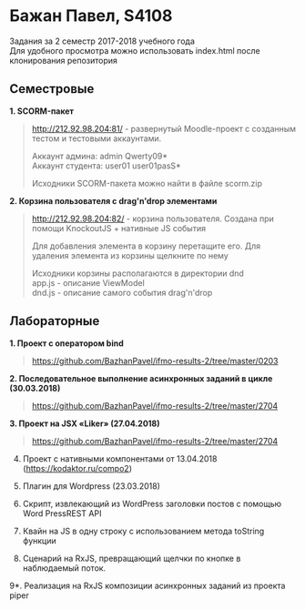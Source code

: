 # Бажан Павел, S4108

Задания за 2 семестр 2017-2018 учебного года    
Для удобного просмотра можно использовать index.html после клонирования 
репозитория

## Семестровые 

**1. SCORM-пакет** 

> http://212.92.98.204:81/ - развернутый Moodle-проект с созданным 
> тестом и тестовыми аккаунтами.
> 
> Аккаунт админа: admin Qwerty09*  
> Аккаунт студента: user01 user01pasS*
> 
> Исходники SCORM-пакета можно найти в файле scorm.zip

**2. Корзина пользователя с drag'n'drop элементами**

> http://212.92.98.204:82/ - корзина пользователя. Создана при помощи 
KnockoutJS + нативные JS события
> 
> Для добавления элемента в корзину перетащите его. Для удаления 
элемента из корзины щелкните по нему
> 
> Исходники корзины располагаются в директории dnd  
> app.js - описание ViewModel  
> dnd.js - описание самого события drag'n'drop  

## Лабораторные 

**1. Проект с оператором bind**

> https://github.com/BazhanPavel/ifmo-results-2/tree/master/0203

**2. Последовательное выполнение асинхронных заданий в цикле 
(30.03.2018)**

> https://github.com/BazhanPavel/ifmo-results-2/tree/master/2704

**3. Проект на JSX «Liker» (27.04.2018)**

> https://github.com/BazhanPavel/ifmo-results-2/tree/master/2704

4. Проект с нативными компонентами от 13.04.2018 
(https://kodaktor.ru/compo2)

5. Плагин для Wordpress (23.03.2018)

6. Скрипт, извлекающий из WordPress заголовки постов с помощью Word 
PressREST API

7. Квайн на JS в одну строку с использованием метода toString функции

8. Сценарий на RxJS, превращающий щелчки по кнопке в наблюдаемый поток.

9*. Реализация на RxJS композиции асинхронных заданий из проекта piper
